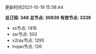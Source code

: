 更新时间2021-10-19 15:38:44

**总订阅: 348**
**总节点: 30839**
**有效节点: 3339**
- ss节点: 1416
- ssr节点: 502
- v2ray节点: 1295
- trojan节点: 126
